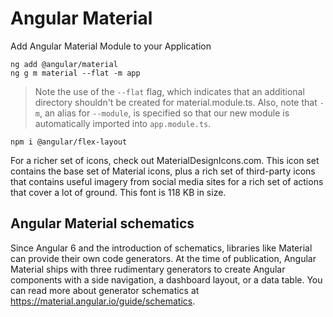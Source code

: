 # Angular Material

Add Angular Material Module to your Application

```shell
ng add @angular/material 
ng g m material --flat -m app
```

> Note the use of the `--flat` flag, which indicates that an additional directory shouldn't be created for material.module.ts. Also, note that `-m`, an alias for `--module`, is specified so that our new module is automatically imported into `app.module.ts`.

```
npm i @angular/flex-layout
```

For a richer set of icons, check out MaterialDesignIcons.com. This icon set contains the base set of Material icons, plus a rich set of third-party icons that contains useful imagery from social media sites for a rich set of actions that cover a lot of ground. This font is 118 KB in size.

## Angular Material schematics

Since Angular 6 and the introduction of schematics, libraries like Material can provide their own code generators. At the time of publication, Angular Material ships with three rudimentary generators to create Angular components with a side navigation, a dashboard layout, or a data table. You can read more about generator schematics at  https://material.angular.io/guide/schematics.
